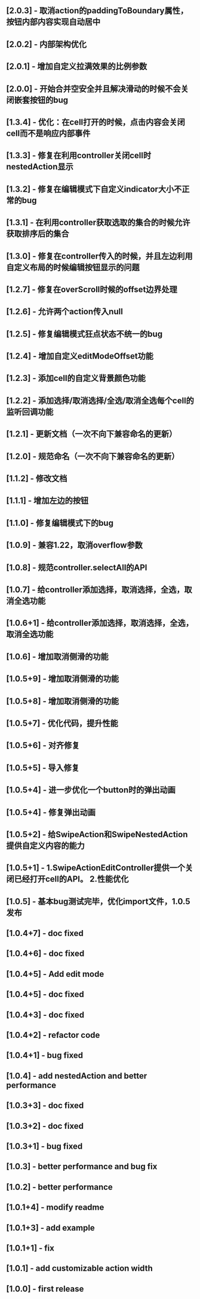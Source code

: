 ## [2.0.3] - 取消action的paddingToBoundary属性，按钮内部内容实现自动居中
## [2.0.2] - 内部架构优化
## [2.0.1] - 增加自定义拉满效果的比例参数
## [2.0.0] - 开始合并空安全并且解决滑动的时候不会关闭嵌套按钮的bug
## [1.3.4] - 优化：在cell打开的时候，点击内容会关闭cell而不是响应内部事件
## [1.3.3] - 修复在利用controller关闭cell时nestedAction显示
## [1.3.2] - 修复在编辑模式下自定义indicator大小不正常的bug
## [1.3.1] - 在利用controller获取选取的集合的时候允许获取排序后的集合
## [1.3.0] - 修复在controller传入的时候，并且左边利用自定义布局的时候编辑按钮显示的问题
## [1.2.7] - 修复在overScroll时候的offset边界处理
## [1.2.6] - 允许两个action传入null
## [1.2.5] - 修复编辑模式狂点状态不统一的bug
## [1.2.4] - 增加自定义editModeOffset功能
## [1.2.3] - 添加cell的自定义背景颜色功能
## [1.2.2] - 添加选择/取消选择/全选/取消全选每个cell的监听回调功能
## [1.2.1] - 更新文档（一次不向下兼容命名的更新）
## [1.2.0] - 规范命名（一次不向下兼容命名的更新）
## [1.1.2] - 修改文档
## [1.1.1] - 增加左边的按钮
## [1.1.0] - 修复编辑模式下的bug
## [1.0.9] - 兼容1.22，取消overflow参数
## [1.0.8] - 规范controller.selectAll的API
## [1.0.7] - 给controller添加选择，取消选择，全选，取消全选功能
## [1.0.6+1] - 给controller添加选择，取消选择，全选，取消全选功能
## [1.0.6] - 增加取消侧滑的功能
## [1.0.5+9] - 增加取消侧滑的功能
## [1.0.5+8] - 增加取消侧滑的功能
## [1.0.5+7] - 优化代码，提升性能
## [1.0.5+6] - 对齐修复
## [1.0.5+5] - 导入修复
## [1.0.5+4] - 进一步优化一个button时的弹出动画
## [1.0.5+4] - 修复弹出动画
## [1.0.5+2] - 给SwipeAction和SwipeNestedAction提供自定义内容的能力
## [1.0.5+1] - 1.SwipeActionEditController提供一个关闭已经打开cell的API。  2.性能优化
## [1.0.5] - 基本bug测试完毕，优化import文件，1.0.5发布
## [1.0.4+7] - doc fixed
## [1.0.4+6] - doc fixed
## [1.0.4+5] - Add edit mode
## [1.0.4+5] - doc fixed
## [1.0.4+3] - doc fixed
## [1.0.4+2] - refactor code
## [1.0.4+1] - bug fixed
## [1.0.4] - add nestedAction and better performance
## [1.0.3+3] - doc fixed
## [1.0.3+2] - doc fixed
## [1.0.3+1] - bug fixed
## [1.0.3] - better performance and bug fix
## [1.0.2] - better performance
## [1.0.1+4] - modify readme
## [1.0.1+3] - add example
## [1.0.1+1] - fix
## [1.0.1] - add customizable action width
## [1.0.0] - first release